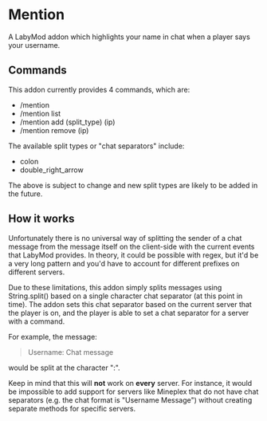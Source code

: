 # Mention
A LabyMod addon which highlights your name in chat when a player says your username.

## Commands
This addon currently provides 4 commands, which are:
- /mention
- /mention list
- /mention add (split_type) (ip)
- /mention remove (ip)

The available split types or "chat separators" include:
- colon
- double_right_arrow

The above is subject to change and new split types are likely to be added in the future.

## How it works
Unfortunately there is no universal way of splitting the sender of a chat message from the message itself on the 
client-side with the current events that LabyMod provides. In theory, it could be possible with regex, 
but it'd be a very long pattern and you'd have to account for different prefixes on different servers.

Due to these limitations, this addon simply splits messages using String.split() based on a single character chat separator (at this point in time).
The addon sets this chat separator based on the current server that the player is on, and the player is able to set a chat separator for a server
with a command.

For example, the message:
> Username: Chat message

would be split at the character ":".

Keep in mind that this will **not** work on **every** server. For instance, it would be impossible to add support for servers like Mineplex that do not have chat 
separators (e.g. the chat format is "Username Message") without creating separate methods for specific servers.
